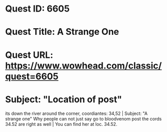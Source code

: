 # Quest ID: 6605
# Quest Title: A Strange One
# Quest URL: https://www.wowhead.com/classic/quest=6605
# Subject: "Location of post"
its down the river around the corner, coordiantes: 34,52 | Subject: "A strange one"
Why people can not just say go to bloodvenom post the cords  34.52 are right as well | You can find her at loc. 34.52.